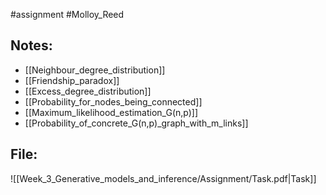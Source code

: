 #assignment #Molloy_Reed


## Notes:
- [[Neighbour_degree_distribution]]
- [[Friendship_paradox]]
- [[Excess_degree_distribution]]
- [[Probability_for_nodes_being_connected]]
- [[Maximum_likelihood_estimation_G(n,p)]]
- [[Probability_of_concrete_G(n,p)_graph_with_m_links]]


## File:
![[Week_3_Generative_models_and_inference/Assignment/Task.pdf|Task]]